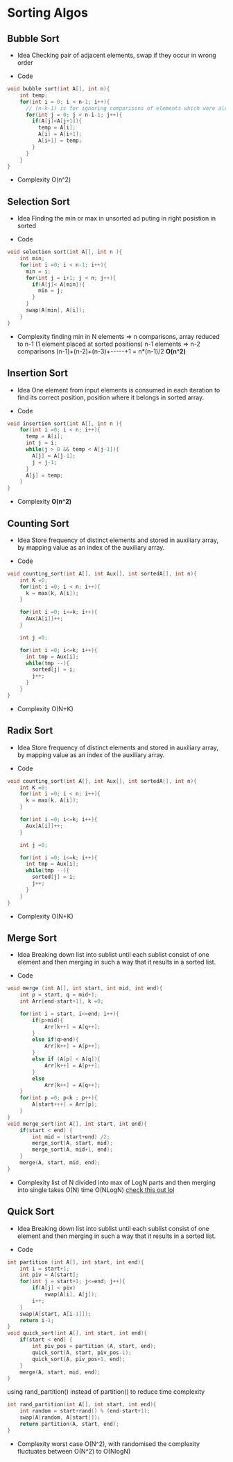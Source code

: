 # Sorting Algos

## Bubble Sort

* Idea
Checking pair of adjacent elements, swap if they occur in wrong order

* Code
```c++
void bubble sort(int A[], int n){
	int temp;
	for(int i = 0; i < n-1; i++){
	  // (n-k-1) is for ignoring comparisons of elements which were already compared
	  for(int j = 0; j < n-i-1; j++){
	    if(A[j]<A[j+1]){
	      temp = A[i];
	      A[i] = A[i+1];
	      A[i+1] = temp;
	    }
	  }
    }
}
```

* Complexity
O(n^2)

## Selection Sort

* Idea
Finding the min or max in unsorted ad puting in right posistion in sorted

* Code
```c++
void selection sort(int A[], int n ){
	int min;
	for(int i =0; i < n-1; i++){
	  min = i;
	  for(int j = i+1; j < n; j++){
	    if(A[j]< A[min]){
	      min = j;
	    }
	  }
	  swap(A[min], A[i]);
    }
}
```

* Complexity
finding min in N elements => n comparisons, array reduced to n-1 (1 element placed at sorted positions)
n-1 elements => n-2 comparisons
(n-1)+(n-2)+(n-3)+-----+1 = n*(n-1)/2
**O(n^2)**

## Insertion Sort

* Idea
One element from input elements is consumed in each iteration to find its correct position, position where it belongs in sorted array.

* Code
```c++
void insertion sort(int A[], int n ){
	for(int i =0; i < n; i++){
	  temp = A[i];
	  int j = i;
	  while(j > 0 && temp < A[j-1]){
	    A[j] = A[j-1];
	    j = j-1;
	  }
	  A[j] = temp;
    }
}
```

* Complexity
**O(n^2)**

## Counting Sort

* Idea
Store frequency of distinct elements and stored in auxiliary array, by mapping value as an index of the auxiliary array. 

* Code
```c++
void counting_sort(int A[], int Aux[], int sortedA[], int n){
	int K =0;
	for(int i =0; i < n; i++){
	  k = max(k, A[i]);
    }

    for(int i =0; i<=k; i++){
      Aux[A[i]]++;
    }

    int j =0;

    for(int i =0; i<=k; i++){
      int tmp = Aux[i];
      while(tmp --){
        sorted[j] = i;
        j++;
      }
    }
}
```
* Complexity
O(N+K)

## Radix Sort

* Idea
Store frequency of distinct elements and stored in auxiliary array, by mapping value as an index of the auxiliary array. 

* Code
```c++
void counting_sort(int A[], int Aux[], int sortedA[], int n){
	int K =0;
	for(int i =0; i < n; i++){
	  k = max(k, A[i]);
    }

    for(int i =0; i<=k; i++){
      Aux[A[i]]++;
    }

    int j =0;

    for(int i =0; i<=k; i++){
      int tmp = Aux[i];
      while(tmp --){
        sorted[j] = i;
        j++;
      }
    }
}
```
* Complexity
O(N+K)

## Merge Sort

* Idea
Breaking down list into sublist until each sublist consist of one element and then merging in such a way that it results in a sorted list.

* Code
```c++
void merge (int A[], int start, int mid, int end){
	int p = start, q = mid+1;
	int Arr[end-start+1], k =0;

	for(int i = start, i<=end; i++){
		if(p>mid){
			Arr[k++] = A[q++];
		}
		else if(q>end){
			Arr[k++] = A[p++];
		}
		else if (A[p] < A[q]){
			Arr[k++] = A[p++];
		}
		else 
			Arr[k++] = A[q++];
	}
	for(int p =0; p<k ; p++){
		A[start+++] = Arr[p];
	}
}
void merge_sort(int A[], int start, int end){
	if(start < end) {
		int mid = (start+end) /2;
		merge_sort(A, start, mid);
		merge_sort(A, mid+1, end);
	}
	merge(A, start, mid, end);
}
```
* Complexity
list of N divided into max of LogN parts and then merging into single takes O(N) time
O(NLogN)
[check this out lol](https://stackoverflow.com/questions/24594112/when-will-the-worst-case-of-merge-sort-occur)

## Quick Sort

* Idea
Breaking down list into sublist until each sublist consist of one element and then merging in such a way that it results in a sorted list.

* Code
```c++
int partition (int A[], int start, int end){
	int i = start+1;
	int piv = A[start];
	for(int j = start+1; j<=end; j++){
		if(A[j] < piv)
			swap(A[i], A[j]);
		i++;
	}
	swap(A[start, A[i-1]]);
	return i-1;
}
void quick_sort(int A[], int start, int end){
	if(start < end) {
		int piv_pos = partition (A, start, end);
		quick_sort(A, start, piv_pos-1);
		quick_sort(A, piv_pos+1, end);
	}
	merge(A, start, mid, end);
}
```
using rand_partition() instead of partition() to reduce time complexity

```c++
int rand_partition(int A[], int start, int end){
	int random = start+rand() % (end-start+1);
	swap(A[random, A[start]]);
	return partition(A, start, end);
}
```
* Complexity
worst case O(N^2), with randomised the complexity fluctuates between O(N^2) to O(NlogN)


